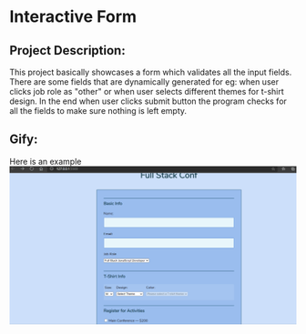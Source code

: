 # **Interactive Form**


## Project Description:

This project basically showcases a form which validates all the input fields. There are some fields that are dynamically generated for eg: when user clicks job role as "other" or when user selects different themes for t-shirt design.
In the end when user clicks submit button the program checks for all the fields to make sure nothing is left empty.


## Gify:
Here is an example
![](interactive-form.gif)